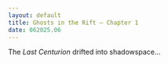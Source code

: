```yaml
---
layout: default
title: Ghosts in the Rift – Chapter 1
date: 062025.06
---
```


The *Last Centurion* drifted into shadowspace...
